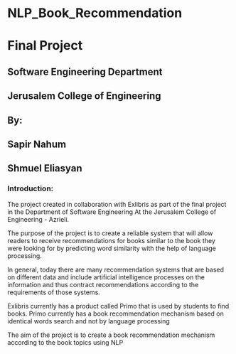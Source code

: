 # NLP_Book_Recommendation

# Final Project
## Software Engineering Department  
## Jerusalem College of Engineering

## By: 
## Sapir Nahum
## Shmuel Eliasyan

### Introduction:
The project created in collaboration with Exlibris as part of the final project in the Department of Software Engineering
At the Jerusalem College of Engineering - Azrieli.

The purpose of the project is to create a reliable system that will allow readers to receive recommendations for books similar to the book they were looking for by predicting word similarity with the help of language processing.

In general, today there are many recommendation systems that are based on different data and include artificial intelligence processes on the information and thus contract recommendations according to the requirements of those systems.

Exlibris currently has a product called Primo that is used by students to find books. Primo currently has a book recommendation mechanism based on identical words search and not by language processing

The aim of the project is to create a book recommendation mechanism according to the book topics using NLP
